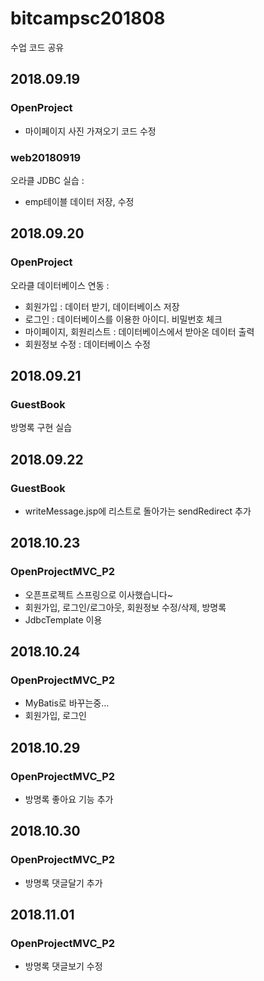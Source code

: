 # bitcampsc201808
수업 코드 공유

## 2018.09.19
### OpenProject
- 마이페이지 사진 가져오기 코드 수정

### web20180919  
오라클 JDBC 실습 :
- emp테이블 데이터 저장, 수정


## 2018.09.20
### OpenProject  
오라클 데이터베이스 연동 : 
- 회원가입 : 데이터 받기, 데이터베이스 저장
- 로그인 : 데이터베이스를 이용한 아이디. 비밀번호 체크
- 마이페이지, 회원리스트 : 데이터베이스에서 받아온 데이터 출력
- 회원정보 수정 : 데이터베이스 수정
  
  
## 2018.09.21
### GuestBook 
방명록 구현 실습


## 2018.09.22
### GuestBook 
- writeMessage.jsp에 리스트로 돌아가는 sendRedirect 추가

## 2018.10.23
### OpenProjectMVC_P2
- 오픈프로젝트 스프링으로 이사했습니다~
- 회원가입, 로그인/로그아웃, 회원정보 수정/삭제, 방명록
- JdbcTemplate 이용 

## 2018.10.24
### OpenProjectMVC_P2
- MyBatis로 바꾸는중...
- 회원가입, 로그인

## 2018.10.29
### OpenProjectMVC_P2
- 방명록 좋아요 기능 추가

## 2018.10.30
### OpenProjectMVC_P2
- 방명록 댓글달기 추가

## 2018.11.01
### OpenProjectMVC_P2
- 방명록 댓글보기 수정

